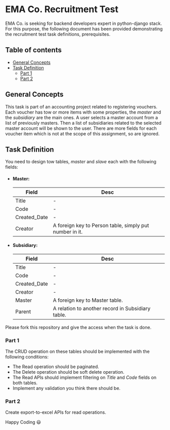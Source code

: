 # EMA Co. Recruitment Test <!-- omit in toc -->

EMA Co. is seeking for backend developers expert in python-django stack. For this purpose, the following document has been provided demonstrating the recruitment test task definitions, prerequisites.

## Table of contents <!-- omit in toc -->

- [General Concepts](#general-concepts)
- [Task Definition](#task-definition)
  - [Part 1](#part-1)
  - [Part 2](#part-2)


## General Concepts

This task is part of an accounting project related to registering vouchers. Each voucher has tow or more items with some properties, the *master* and the *subsidiary* are the main ones. A user selects a master account from a list of previously masters. Then a list of subsidiaries related to the selected master account will be shown to the user. There are more fields for each voucher item which is not at the scope of this assignment, so are ignored.

## Task Definition

You need to design tow tables, *master* and *slave* each with the following fields:
- #### Master:
  | Field | Desc |
  | -------- | ------- |
  | Title | - |
  | Code | - |
  | Created_Date | - |
  | Creator | A foreign key to Person table, simply put number in it. |

- #### Subsidiary:
  | Field | Desc |
  | -------- | ------- |
  | Title | - |
  | Code | - |
  | Created_Date | - |
  | Creator | - |
  | Master | A foreign key to Master table. |
  | Parent | A relation to another record in Subsidiary table. |

Please fork this repository and give the access when the task is done.

### Part 1

The CRUD operation on these tables should be implemented with the following conditions:
- The Read operation should be paginated.
- The Delete operation should be soft delete operation.
- The Read APIs should implement filtering on *Title* and *Code* fields on both tables.
- Implement any validation you think there should be.

### Part 2

Create export-to-excel APIs for read operations.

Happy Coding :smiley:
